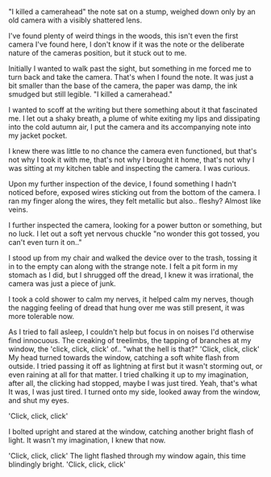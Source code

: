 "I killed a camerahead" the note sat on a stump, weighed down only by an old camera with a visibly shattered lens. 

I've found plenty of weird things in the woods, this isn't even the first camera I've found here, I don't know if it was the note or the deliberate nature of the cameras position, but it stuck out to me.

Initially I wanted to walk past the sight, but something in me forced me to turn back and take the camera. That's when I found the note. It was just a bit smaller than the base of the camera, the paper was damp, the ink smudged but still legible. 
"I killed a camerahead."

I wanted to scoff at the writing but there something about it that fascinated me. 
I let out a shaky breath, a plume of white exiting my lips and dissipating into the cold autumn air, I put the camera and its accompanying note into my jacket pocket. 

I knew there was little to no chance the camera even functioned, but that's not why I took it with me, that's not why I brought it home, that's not why I was sitting at my kitchen table and inspecting the camera. I was curious. 

Upon my further inspection of the device, I found something I hadn't noticed before, exposed wires sticking out from the bottom of the camera. I ran my finger along the wires, they felt metallic but also.. fleshy? Almost like veins.

I further inspected the camera, looking for a power button or something, but no luck. 
I let out a soft yet nervous chuckle "no wonder this got tossed, you can't even turn it on.." 

I stood up from my chair and walked the device over to the trash, tossing it in to the empty can along with the strange note. I felt a pit form in my stomach as I did, but I shrugged off the dread, I knew it was irrational, the camera was just a piece of junk. 

I took a cold shower to calm my nerves, it helped calm my nerves, though the nagging feeling of dread that hung over me was still present, it was more tolerable now. 

As I tried to fall asleep, I couldn't help but focus in on noises I'd otherwise find innocuous. The creaking of treelimbs, the tapping of branches at my window, the 'click, click, click' of..  "what the hell is that?"
'Click, click, click' 
My head turned towards the window, catching a soft white flash from outside. 
I tried passing it off as lightning at first but it wasn't storming out, or even raining at all for that matter. 
I tried chalking it up to my imagination, after all, the clicking had stopped, maybe I was just tired. Yeah, that's what It was, I was just tired. 
I turned onto my side, looked away from the window, and shut my eyes. 

'Click, click, click' 

I bolted upright and stared at the window, catching another bright flash of light. 
It wasn't my imagination, I knew that now. 

'Click, click, click' 
The light flashed through my window again, this time blindingly bright. 
'Click, click, click'